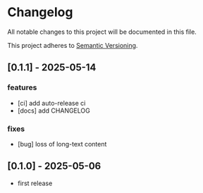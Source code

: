 # Changelog

All notable changes to this project will be documented in this file.

This project adheres to [Semantic Versioning](https://semver.org).


## [0.1.1] - 2025-05-14

### features

- [ci] add auto-release ci
- [docs] add CHANGELOG

### fixes

- [bug] loss of long-text content

## [0.1.0] - 2025-05-06

- first release

